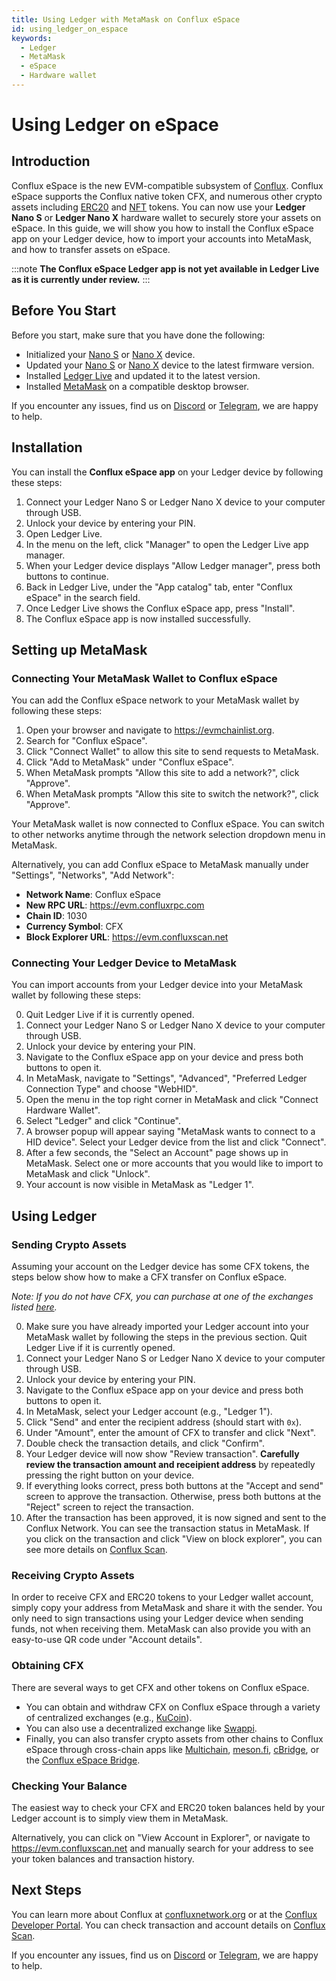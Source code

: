 ```yaml
---
title: Using Ledger with MetaMask on Conflux eSpace
id: using_ledger_on_espace
keywords:
  - Ledger
  - MetaMask
  - eSpace
  - Hardware wallet
---
```

# Using Ledger on eSpace
## Introduction

Conflux eSpace is the new EVM-compatible subsystem of [Conflux](https://confluxnetwork.org).
Conflux eSpace supports the Conflux native token CFX, and numerous other crypto assets including [ERC20](https://evm.confluxscan.io/tokens) and [NFT](https://evm.confluxscan.io/tokens-nft) tokens.
You can now use your **Ledger Nano S** or **Ledger Nano X** hardware wallet to securely store your assets on eSpace.
In this guide, we will show you how to install the Conflux eSpace app on your Ledger device, how to import your accounts into MetaMask, and how to transfer assets on eSpace.

:::note
**The Conflux eSpace Ledger app is not yet available in Ledger Live as it is currently under review.**
:::

## Before You Start

Before you start, make sure that you have done the following:

- Initialized your [Nano S](https://support.ledger.com/hc/en-us/articles/360000613793-Set-up-your-Ledger-Nano-S?docs=true) or [Nano X](https://support.ledger.com/hc/en-us/articles/360018784134-Set-up-your-Ledger-Nano-X?docs=true) device.
- Updated your [Nano S](https://support.ledger.com/hc/en-us/articles/360002731113-Update-Ledger-Nano-S-firmware?docs=true) or [Nano X](https://support.ledger.com/hc/en-us/articles/360013349800-Update-Ledger-Nano-X-firmware?docs=true) device to the latest firmware version.
- Installed [Ledger Live](https://www.ledger.com/ledger-live) and updated it to the latest version.
- Installed [MetaMask](https://MetaMask.io) on a compatible desktop browser.

If you encounter any issues, find us on [Discord](https://discord.com/invite/aCZkf2C) or [Telegram](https://t.me/Conflux_English), we are happy to help.

## Installation

You can install the **Conflux eSpace app** on your Ledger device by following these steps:

1. Connect your Ledger Nano S or Ledger Nano X device to your computer through USB.
1. Unlock your device by entering your PIN.
1. Open Ledger Live.
1. In the menu on the left, click "Manager" to open the Ledger Live app manager.
1. When your Ledger device displays "Allow Ledger manager", press both buttons to continue.
1. Back in Ledger Live, under the "App catalog" tab, enter "Conflux eSpace" in the search field.
1. Once Ledger Live shows the Conflux eSpace app, press "Install".
1. The Conflux eSpace app is now installed successfully.


## Setting up MetaMask

### Connecting Your MetaMask Wallet to Conflux eSpace

You can add the Conflux eSpace network to your MetaMask wallet by following these steps:

1. Open your browser and navigate to https://evmchainlist.org.
1. Search for "Conflux eSpace".
1. Click "Connect Wallet" to allow this site to send requests to MetaMask.
1. Click "Add to MetaMask" under "Conflux eSpace".
1. When MetaMask prompts "Allow this site to add a network?", click "Approve".
1. When MetaMask prompts "Allow this site to switch the network?", click "Approve".

Your MetaMask wallet is now connected to Conflux eSpace. You can switch to other networks anytime through the network selection dropdown menu in MetaMask.

Alternatively, you can add Conflux eSpace to MetaMask manually under "Settings", "Networks", "Add Network":

- **Network Name**: Conflux eSpace
- **New RPC URL**: https://evm.confluxrpc.com
- **Chain ID**: 1030
- **Currency Symbol**: CFX
- **Block Explorer URL**: https://evm.confluxscan.net


### Connecting Your Ledger Device to MetaMask

You can import accounts from your Ledger device into your MetaMask wallet by following these steps:

0. Quit Ledger Live if it is currently opened.
1. Connect your Ledger Nano S or Ledger Nano X device to your computer through USB.
1. Unlock your device by entering your PIN.
1. Navigate to the Conflux eSpace app on your device and press both buttons to open it.
1. In MetaMask, navigate to "Settings", "Advanced", "Preferred Ledger Connection Type" and choose "WebHID".
1. Open the menu in the top right corner in MetaMask and click "Connect Hardware Wallet".
1. Select "Ledger" and click "Continue".
1. A browser popup will appear saying "MetaMask wants to connect to a HID device". Select your Ledger device from the list and click "Connect".
1. After a few seconds, the "Select an Account" page shows up in MetaMask. Select one or more accounts that you would like to import to MetaMask and click "Unlock".
1. Your account is now visible in MetaMask as "Ledger 1".


## Using Ledger

### Sending Crypto Assets

Assuming your account on the Ledger device has some CFX tokens, the steps below show how to make a CFX transfer on Conflux eSpace.

*Note: If you do not have CFX, you can purchase at one of the exchanges listed [here](https://123cfx.com/#Exchanges).*

0. Make sure you have already imported your Ledger account into your MetaMask wallet by following the steps in the previous section. Quit Ledger Live if it is currently opened.
1. Connect your Ledger Nano S or Ledger Nano X device to your computer through USB.
1. Unlock your device by entering your PIN.
1. Navigate to the Conflux eSpace app on your device and press both buttons to open it.
1. In MetaMask, select your Ledger account (e.g., "Ledger 1").
1. Click "Send" and enter the recipient address (should start with `0x`).
1. Under "Amount", enter the amount of CFX to transfer and click "Next".
1. Double check the transaction details, and click "Confirm".
1. Your Ledger device will now show "Review transaction". **Carefully review the transaction amount and receipient address** by repeatedly pressing the right button on your device.
1. If everything looks correct, press both buttons at the "Accept and send" screen to approve the transaction. Otherwise, press both buttons at the "Reject" screen to reject the transaction.
1. After the transaction has been approved, it is now signed and sent to the Conflux Network. You can see the transaction status in MetaMask. If you click on the transaction and click "View on block explorer", you can see more details on [Conflux Scan](https://evm.confluxscan.io).

### Receiving Crypto Assets

In order to receive CFX and ERC20 tokens to your Ledger wallet account, simply copy your address from MetaMask and share it with the sender. You only need to sign transactions using your Ledger device when sending funds, not when receiving them. MetaMask can also provide you with an easy-to-use QR code under "Account details".

### Obtaining CFX

There are several ways to get CFX and other tokens on Conflux eSpace.

- You can obtain and withdraw CFX on Conflux eSpace through a variety of centralized exchanges (e.g., [KuCoin](https://www.kucoin.com)).
- You can also use a decentralized exchange like [Swappi](https://app.swappi.io/#/swap).
- Finally, you can also transfer crypto assets from other chains to Conflux eSpace through cross-chain apps like [Multichain](https://app.multichain.org/#/router), [meson.fi](https://meson.fi/), [cBridge](https://cbridge.celer.network/#/transfer), or the [Conflux eSpace Bridge](https://confluxhub.io/espace-bridge).


### Checking Your Balance

The easiest way to check your CFX and ERC20 token balances held by your Ledger account is to simply view them in MetaMask.
<!---
![conflux-app-in-ledger-live](/img/ledger/metamask-view-balance.png)
--->

Alternatively, you can click on "View Account in Explorer", or navigate to https://evm.confluxscan.net and manually search for your address to see your token balances and transaction history.
<!---
![conflux-app-in-ledger-live](/img/ledger/scan-view-balance.png)
--->

## Next Steps

You can learn more about Conflux at [confluxnetwork.org](https://confluxnetwork.org) or at the [Conflux Developer Portal](http://developer.confluxnetwork.org). You can check transaction and account details on [Conflux Scan](https://evm.confluxscan.io).

If you encounter any issues, find us on [Discord](https://discord.com/invite/aCZkf2C) or [Telegram](https://t.me/Conflux_English), we are happy to help.